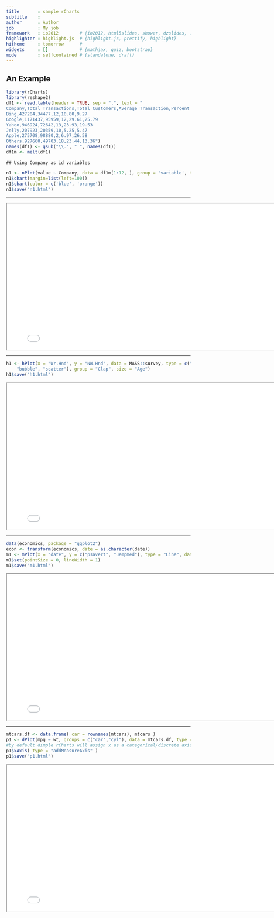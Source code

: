 ```yaml
---
title       : sample rCharts
subtitle    : 
author      : Author
job         : My job
framework   : io2012        # {io2012, html5slides, shower, dzslides, ...}
highlighter : highlight.js  # {highlight.js, prettify, highlight}
hitheme     : tomorrow      # 
widgets     : []            # {mathjax, quiz, bootstrap}
mode        : selfcontained # {standalone, draft}
---
```


## An Example





```r
library(rCharts)
library(reshape2)
df1 <- read.table(header = TRUE, sep = ",", text = "
Company,Total Transactions,Total Customers,Average Transaction,Percent of Total Transactions,Percent of Total Customers
Bing,427204,34477,12,10.80,9.27
Google,1171437,95959,12,29.61,25.79
Yahoo,946924,72642,13,23.93,19.53
Jelly,207923,20359,10,5.25,5.47
Apple,275708,98880,2,6.97,26.58
Others,927660,49703,18,23.44,13.36")
names(df1) <- gsub("\\.", " ", names(df1))
df1m <- melt(df1)
```

```
## Using Company as id variables
```

```r
n1 <- nPlot(value ~ Company, data = df1m[1:12, ], group = 'variable', type = 'multiBarChart',height=300,width=800)
n1$chart(margin=list(left=100))
n1$chart(color = c('blue', 'orange'))
n1$save("n1.html")
```

---
<iframe src="n1.html" height=400 width=800></iframe>

---


```r
h1 <- hPlot(x = "Wr.Hnd", y = "NW.Hnd", data = MASS::survey, type = c("line", 
    "bubble", "scatter"), group = "Clap", size = "Age")
h1$save("h1.html")
```
<iframe src="h1.html" height=400 width=800></iframe>

---


```r
data(economics, package = "ggplot2")
econ <- transform(economics, date = as.character(date))
m1 <- mPlot(x = "date", y = c("psavert", "uempmed"), type = "Line", data = econ)
m1$set(pointSize = 0, lineWidth = 1)
m1$save("m1.html")
```
<iframe src="m1.html" height=400 width=800></iframe>

---


```r
mtcars.df <- data.frame( car = rownames(mtcars), mtcars )
p1 <- dPlot(mpg ~ wt, groups = c("car","cyl"), data = mtcars.df, type = 'bubble')
#by default dimple rCharts will assign x as a categorical/discrete axis 
p1$xAxis( type = "addMeasureAxis" )
p1$save("p1.html")
```
<iframe src="p1.html" height=400 width=800></iframe>

